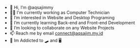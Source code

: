 - 👋 Hi, I’m @aqsajimmy
- :man_technologist: I'm currently working as Computer Technician
- 👀 I’m interested in Website and Desktop Programing
- 🌱 I’m currently learning Back-end and Front-end Development
- 💞️ I’m looking to collaborate on any Website Projects
- 📫 Reach me by email connect@aqsajim.my.id
- :rocket: Im Addicted to :skateboard: and :desktop_computer:

<!---
aqsajimmy/aqsajimmy is a ✨ special ✨ repository because its `README.md` (this file) appears on your GitHub profile.
You can click the Preview link to take a look at your changes.
--->
